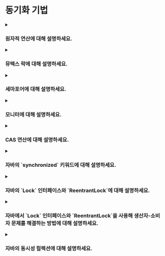 # 동기화 기법

<details>  
<summary><h3>원자적 연산에 대해 설명하세요.</h3></summary>

- 더 이상 나눌 수 없는 단위의 연산
- 실행 중간에 끼어들 수 없고, 연산이 완전히 실행되거나 전혀 수행되지 않는 방식으로 동작함(all or nothing)
- 자바의 경우 `synchronized`나 `Lock`을 사용해 여러 연산을 하나의 원자적인 단위로 묶을 수 있음
- 원자적이지 않은 연산의 경우 멀티스레드 환경에서 동기화 문제가 발생할 수 있음
</details>

<details>  
<summary><h3>뮤텍스 락에 대해 설명하세요.</h3></summary>

</details>

<details>  
<summary><h3>세마포어에 대해 설명하세요.</h3></summary>

</details>

<details>  
<summary><h3>모니터에 대해 설명하세요.</h3></summary>

</details>

<details>  
<summary><h3>CAS 연산에 대해 설명하세요.</h3></summary>

- 하드웨어 차원에서 구현된 원자적 연산이며, CAS(Compare-and-Swap) 연산을 사용하면 락을 사용하지 않고도 일정 부분 원자적 연산을 수행할 수 있음
- CAS 연산의 원자성은 CPU 차원에서 보장되며, 메모리 특정 위치의 값이 예상한 값과 일치하면 새로운 값으로 변경하는 형태로 동작함
- 만약 현재 값이 예상한 값과 일치하지 않으면, 값을 변경하지 않고 busy waiting 방식으로 재시도함
- 따라서 충돌이 적은 환경에서는 락보다 성능이 좋지만, 충돌이 많이 발생하는 환경에서는 락에 비해 성능이 떨어질 수 있음
- 일반적인 경우, 동기화 락을 사용하고 간단한 연산의 경우에만 CAS 연산의 사용을 권장함
<details>  
  
<summary><h4>자바의 CAS 연산에 대해 설명하세요.</h4></summary>

- 자바에서는 `java.util.concurrent.atomic` 패키지 내의 `Atomic` 클래스들이 내부적으로 CAS 연산을 사용하여 원자성을 보장함
  
```java
import java.util.concurrent.atomic.AtomicInteger;

public class Main {
    public static void main(String[] args) {
        AtomicInteger atomicInteger = new AtomicInteger();  // 초기값: 0
        System.out.println("초기값: " + atomicInteger.get());

        // 현재 값 0이면 1로 세팅(원자적 실행)
        boolean result1 = atomicInteger.compareAndSet(0, 1);
        System.out.println("result1: " + result1);
        System.out.println("현재값: " + atomicInteger.get());

        // 현재 값 1이라 실패(원자적 실행)
        boolean result2 = atomicInteger.compareAndSet(0, 1);
        System.out.println("result2: " + result2);
        System.out.println("현재값: " + atomicInteger.get());
    }
}
```
</details>
</details>

<details>  
<summary><h3>자바의 `synchronized` 키워드에 대해 설명하세요.</h3></summary>

</details>

<details>  
<summary><h3>자바의 `Lock` 인터페이스와 `ReentrantLock`에 대해 설명하세요.</h3></summary>

</details>

<details>  
<summary><h3>자바에서 `Lock` 인터페이스와 `ReentrantLock`을 사용해 생산자-소비자 문제를 해결하는 방법에 대해 설명하세요.</h3></summary>


<details>  
<summary><h4>자바의 `BlockingQueue`에 대해 설명하세요.</h4></summary>

</details>
</details>

<details>  
<summary><h3>자바의 동시성 컬렉션에 대해 설명하세요.</h3></summary>

</details>
